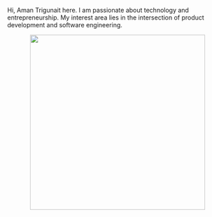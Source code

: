 
<!-- This is github readme file for display -->
Hi, Aman Trigunait here. I am passionate about technology and entrepreneurship. My interest area lies in the intersection of product development and software engineering.

<div  style="text-align: center">
<img  src="https://github-readme-stats.vercel.app/api?username=wsfuller&count_private=true&show_icons=true&theme=prussian"  width="400">

</div>
